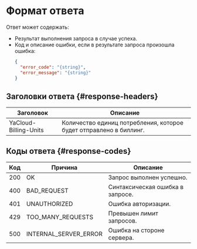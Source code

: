 # Формат ответа

Ответ может содержать:
- Результат выполнения запроса в случае успеха.
- Код и описание ошибки, если в результате запроса произошла ошибка:
  ```json
  {
    "error_code": "{string}", 
    "error_message": "{string}"
  }
  ```

## Заголовки ответа {#response-headers}

Заголовок | Описание
----- | -----
YaCloud-Billing-Units | Количество единиц потребления, которое будет отправлено в биллинг.


## Коды ответа {#response-codes}

Код | Причина | Описание
----- | ----- | -----
200 | OK | Запрос выполнен успешно.
400 | BAD_REQUEST | Синтаксическая ошибка в запросе.
401 | UNAUTHORIZED | Ошибка авторизации.
429 | TOO_MANY_REQUESTS | Превышен лимит запросов.
500 | INTERNAL_SERVER_ERROR | Ошибка на стороне сервера.


